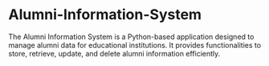 # Alumni-Information-System
The Alumni Information System is a Python-based application designed to manage alumni data for educational institutions. It provides functionalities to store, retrieve, update, and delete alumni information efficiently.
